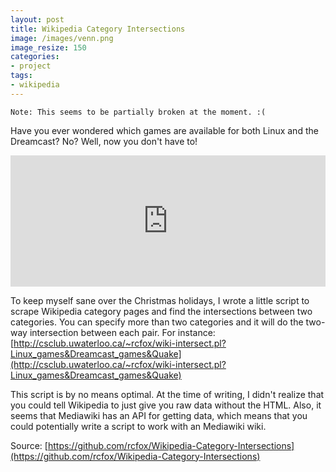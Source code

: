 ```yaml
---
layout: post
title: Wikipedia Category Intersections
image: /images/venn.png
image_resize: 150
categories:
- project
tags:
- wikipedia
---
```


    Note: This seems to be partially broken at the moment. :(

Have you ever wondered which games are available for both Linux and the Dreamcast? No? Well, now you don't have to!

<iframe src="http://csclub.uwaterloo.ca/~rcfox/wiki-intersect.pl?Linux_games&amp;Dreamcast_games" frameborder="0" width="100%" height="210">&nbsp;</iframe>

To keep myself sane over the Christmas holidays, I wrote a little script to scrape Wikipedia category pages and find the intersections between two categories. You can specify more than two categories and it will do the two-way intersection between each pair. For instance: [http://csclub.uwaterloo.ca/~rcfox/wiki-intersect.pl?Linux_games&Dreamcast_games&Quake](http://csclub.uwaterloo.ca/~rcfox/wiki-intersect.pl?Linux_games&Dreamcast_games&Quake)

This script is by no means optimal. At the time of writing, I didn't realize that you could tell Wikipedia to just give you raw data without the HTML. Also, it seems that Mediawiki has an API for getting data, which means that you could potentially write a script to work with an Mediawiki wiki.

Source: [https://github.com/rcfox/Wikipedia-Category-Intersections](https://github.com/rcfox/Wikipedia-Category-Intersections)
